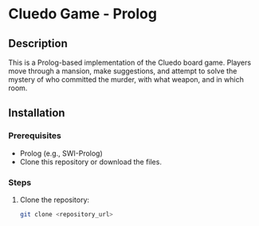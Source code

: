 # Cluedo Game - Prolog

## Description
This is a Prolog-based implementation of the Cluedo board game. Players move through a mansion, make suggestions, and attempt to solve the mystery of who committed the murder, with what weapon, and in which room.

## Installation

### Prerequisites
- Prolog (e.g., SWI-Prolog)
- Clone this repository or download the files.

### Steps
1. Clone the repository:
   ```bash
   git clone <repository_url>
